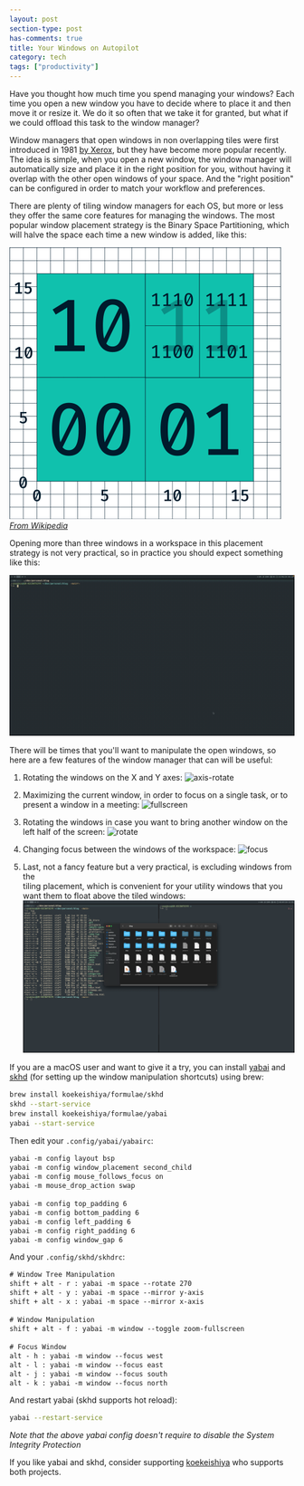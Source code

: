 ```yaml
---
layout: post
section-type: post
has-comments: true
title: Your Windows on Autopilot
category: tech
tags: ["productivity"]
---
```


Have you thought how much time you spend managing your windows? Each time you
open a new window you have to decide where to place it and then move it or
resize it. We do it so often that we take it for granted, but what if we could
offload this task to the window manager?

Window managers that open windows in non overlapping tiles were first introduced
in 1981
[by Xerox](https://en.wikipedia.org/wiki/Tiling_window_manager#Xerox_PARC), but
they have become more popular recently. The idea is simple, when you open a new
window, the window manager will automatically size and place it in the right
position for you, without having it overlap with the other open windows of your
space. And the "right position" can be configured in order to match your
workflow and preferences.

There are plenty of tiling window managers for each OS, but more or less they
offer the same core features for managing the windows. The most popular window
placement strategy is the Binary Space Partitioning, which will halve the space
each time a new window is added, like this:

![wiki](/img/posts/yabai/bsp-wiki.png)
_[From Wikipedia](https://en.wikipedia.org/wiki/Binary_space_partitioning)_

Opening more than three windows in a workspace in this placement strategy is not
very practical, so in practice you should expect something like this:

![bsp](/img/posts/yabai/bsp.gif)

There will be times that you'll want to manipulate the open windows, so here are
a few features of the window manager that can will be useful:

1. Rotating the windows on the X and Y axes:
   ![axis-rotate](/img/posts/yabai/axis-rotate.gif)

2. Maximizing the current window, in order to focus on a single task, or to
   present a window in a meeting: ![fullscreen](/img/posts/yabai/fullscreen.gif)

3. Rotating the windows in case you want to bring another window on the left
   half of the screen: ![rotate](/img/posts/yabai/rotate.gif)

4. Changing focus between the windows of the workspace:
   ![focus](/img/posts/yabai/focus.gif)

5. Last, not a fancy feature but a very practical, is excluding windows from
   the  
   tiling placement, which is convenient for your utility windows that you want
   them to float above the tiled windows: ![float](/img/posts/yabai/float.png)

If you are a macOS user and want to give it a try, you can install
[yabai](https://github.com/koekeishiya/yabai) and
[skhd](https://github.com/koekeishiya/skhd) (for setting up the window
manipulation shortcuts) using brew:

```bash
brew install koekeishiya/formulae/skhd
skhd --start-service
brew install koekeishiya/formulae/yabai
yabai --start-service
```

Then edit your `.config/yabai/yabairc`:

```config
yabai -m config layout bsp
yabai -m config window_placement second_child
yabai -m config mouse_follows_focus on
yabai -m mouse_drop_action swap

yabai -m config top_padding 6
yabai -m config bottom_padding 6
yabai -m config left_padding 6
yabai -m config right_padding 6
yabai -m config window_gap 6
```

And your `.config/skhd/skhdrc`:

```config
# Window Tree Manipulation
shift + alt - r : yabai -m space --rotate 270
shift + alt - y : yabai -m space --mirror y-axis
shift + alt - x : yabai -m space --mirror x-axis

# Window Manipulation
shift + alt - f : yabai -m window --toggle zoom-fullscreen

# Focus Window
alt - h : yabai -m window --focus west
alt - l : yabai -m window --focus east
alt - j : yabai -m window --focus south
alt - k : yabai -m window --focus north
```

And restart yabai (skhd supports hot reload):

```bash
yabai --restart-service
```

_Note that the above yabai config doesn't require to disable the System
Integrity Protection_

If you like yabai and skhd, consider supporting
[koekeishiya](https://github.com/koekeishiya) who supports both projects.
